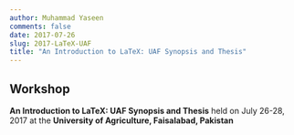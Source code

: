 ```yaml
---
author: Muhammad Yaseen
comments: false
date: 2017-07-26
slug: 2017-LaTeX-UAF
title: "An Introduction to LaTeX: UAF Synopsis and Thesis"
---
```


## Workshop
**An Introduction to LaTeX: UAF Synopsis and Thesis** held on July 26-28, 2017 at the **University of Agriculture, Faisalabad, Pakistan**